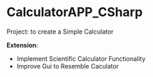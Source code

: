 # CalculatorAPP_CSharp
Project: to create a Simple Calculator


**Extension**: 
* Implement Scientific Calculator Functionality
* Improve Gui to Resemble Caculator
